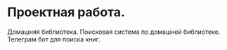 # Проектная работа.
Домашняя библиотека.
Поисковая система по домашней библиотеке.
Телеграм бот для поиска книг.
